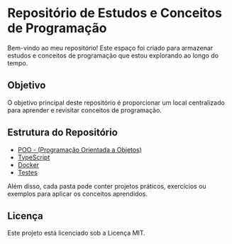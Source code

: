 # Repositório de Estudos e Conceitos de Programação

Bem-vindo ao meu repositório! Este espaço foi criado para armazenar estudos e conceitos de programação que estou explorando ao longo do tempo.

## Objetivo

O objetivo principal deste repositório é proporcionar um local centralizado para aprender e revisitar conceitos de programação.

## Estrutura do Repositório

- [POO - (Programação Orientada a Objetos)](./POO/java.md)
- [TypeScript](/TypeScript/typescript.md)
- [Docker](/Docker/docker.md)
- [Testes](/Testes/teste.md)

Além disso, cada pasta pode conter projetos práticos, exercícios ou exemplos para aplicar os conceitos aprendidos.

## Licença

Este projeto está licenciado sob a Licença MIT.